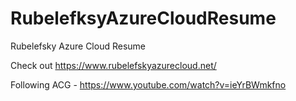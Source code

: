 # RubelefksyAzureCloudResume
Rubelefsky Azure Cloud Resume

Check out https://www.rubelefskyazurecloud.net/

Following ACG - https://www.youtube.com/watch?v=ieYrBWmkfno
